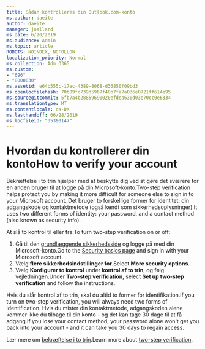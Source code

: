 ```yaml
---
title: Sådan kontrolleres din Outlook.com-konto
ms.author: daeite
author: daeite
manager: joallard
ms.date: 6/20/2019
ms.audience: Admin
ms.topic: article
ROBOTS: NOINDEX, NOFOLLOW
localization_priority: Normal
ms.collection: Adm_O365
ms.custom:
- "696"
- "8000030"
ms.assetid: e64b555c-17ec-4389-8068-d36850f09bd3
ms.openlocfilehash: 70b09fc739d5967f40b7fa7a036e0721ff614e95
ms.sourcegitcommit: 5fb7a4b28859690020efdea630d03e70cc0e6334
ms.translationtype: MT
ms.contentlocale: da-DK
ms.lasthandoff: 06/28/2019
ms.locfileid: "35390147"
---
```

# <a name="how-to-verify-your-account"></a><span data-ttu-id="c52c2-102">Hvordan du kontrollerer din konto</span><span class="sxs-lookup"><span data-stu-id="c52c2-102">How to verify your account</span></span>

<span data-ttu-id="c52c2-103">Bekræftelse i to trin hjælper med at beskytte dig ved at gøre det sværere for en anden bruger til at logge på din Microsoft-konto.</span><span class="sxs-lookup"><span data-stu-id="c52c2-103">Two-step verification helps protect you by making it more difficult for someone else to sign in to your Microsoft account.</span></span> <span data-ttu-id="c52c2-104">Det bruger to forskellige former for identitet: din adgangskode og kontaktmetode (også kendt som sikkerhedsoplysninger).</span><span class="sxs-lookup"><span data-stu-id="c52c2-104">It uses two different forms of identity: your password, and a contact method (also known as security info).</span></span>
  
<span data-ttu-id="c52c2-105">At slå to kontrol til eller fra:</span><span class="sxs-lookup"><span data-stu-id="c52c2-105">To turn two-step verification on or off:</span></span>
  
1. <span data-ttu-id="c52c2-106">Gå til den [grundlæggende sikkerhedsside](https://go.microsoft.com/fwlink/?linkid=842325) og logge på med din Microsoft-konto.</span><span class="sxs-lookup"><span data-stu-id="c52c2-106">Go to the [Security basics page](https://go.microsoft.com/fwlink/?linkid=842325) and sign in with your Microsoft account.</span></span>
2. <span data-ttu-id="c52c2-107">Vælg **flere sikkerhedsindstillinger for**.</span><span class="sxs-lookup"><span data-stu-id="c52c2-107">Select **More security options**.</span></span>
3. <span data-ttu-id="c52c2-108">Vælg **Konfigurer to kontrol** under **kontrol af to trin**, og følg vejledningen.</span><span class="sxs-lookup"><span data-stu-id="c52c2-108">Under **Two-step verification**, select **Set up two-step verification** and follow the instructions.</span></span>

<span data-ttu-id="c52c2-109">Hvis du slår kontrol af to trin, skal du altid to former for identifikation.</span><span class="sxs-lookup"><span data-stu-id="c52c2-109">If you turn on two-step verification, you will always need two forms of identification.</span></span> <span data-ttu-id="c52c2-110">Hvis du mister din kontaktmetode, adgangskoden alene kommer ikke du tilbage til din konto - og det kan tage 30 dage til at få adgang.</span><span class="sxs-lookup"><span data-stu-id="c52c2-110">If you lose your contact method, your password alone won't get you back into your account - and it can take you 30 days to regain access.</span></span>
  
<span data-ttu-id="c52c2-111">Lær mere om [bekræftelse i to trin](https://go.microsoft.com/fwlink/?linkid=872270).</span><span class="sxs-lookup"><span data-stu-id="c52c2-111">Learn more about [two-step verification](https://go.microsoft.com/fwlink/?linkid=872270).</span></span>
  